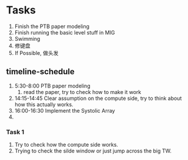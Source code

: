 # Tasks
1. Finish the PTB paper modeling
2. Finish running the basic level stuff in MIG
3. Swimming
4. 修键盘
5. If Possible, 做头发

## timeline-schedule
1. 5:30-8:00 PTB paper modeling
    1. read the paper, try to check how to make it work
2. 14:15-14:45 Clear assumption on the compute side, try to think about how this actually works.
3. 16:00-16:30 Implement the Systolic Array
4. 

### Task 1
1. Try to check how the compute side works.
2. Trying to check the silde window or just jump across the big TW.
